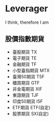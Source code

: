 # Leverager
I think, therefore I am

## 股價指數期貨 
* 臺股期貨 TX
* 電子期貨 TE
* 金融期貨 TF
* 小型臺指期貨 MTX
* 臺灣50期貨 T5F
* 櫃買期貨 GTF
* 非金電期貨 XIF
* 東證期貨 TJF
* 印度50期貨 I5F
* ETF期貨 ETF(自定)
* 股票期貨 SX(自定)
